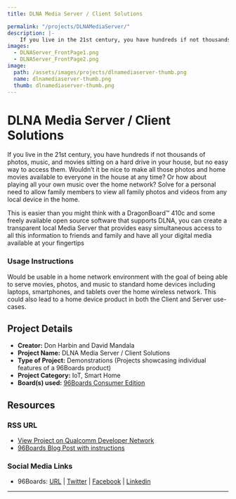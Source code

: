 ```yaml
---
title: DLNA Media Server / Client Solutions

permalink: "/projects/DLNAMediaServer/"
description: |-
    If you live in the 21st century, you have hundreds if not thousands of photos, music, and movies sitting on a hard drive in your house, but no easy way to access them. Wouldn’t it be nice to make all those photos and home movies available to everyone in the house at any time? Or how about playing all your own music over the home network? Solve for a personal need to allow family members to view all family photos and videos from any local device in the home.
images:
  - DLNAServer_FrontPage1.png
  - DLNAServer_FrontPage2.png
image:
  path: /assets/images/projects/dlnamediaserver-thumb.png
  name: dlnamediaserver-thumb.png
  thumb: dlnamediaserver-thumb.png
---
```

# DLNA Media Server / Client Solutions

If you live in the 21st century, you have hundreds if not thousands of photos, music, and movies sitting on a hard drive in your house, but no easy way to access them. Wouldn’t it be nice to make all those photos and home movies available to everyone in the house at any time? Or how about playing all your own music over the home network? Solve for a personal need to allow family members to view all family photos and videos from any local device in the home.

This is easier than you might think with a DragonBoard™ 410c and some freely available open source software that supports DLNA, you can create a transparent local Media Server that provides easy simultaneous access to all this information to friends and family and have all your digital media available at your fingertips

### Usage Instructions

Would be usable in a home network environment with the goal of being able to serve movies, photos, and music to standard home devices including laptops, smartphones, and tablets over the home wireless network.  This could also lead to a home device product in both the Client and Server use-cases.

## Project Details

- **Creator:** Don Harbin and David Mandala
- **Project Name:** DLNA Media Server / Client Solutions
- **Type of Project:** Demonstrations (Projects showcasing individual features of a 96Boards product)
- **Project Category:** IoT, Smart Home
- **Board(s) used:** [96Boards Consumer Edition](/products/ce/)

## Resources

### RSS URL

- [View Project on Qualcomm Developer Network](https://developer.qualcomm.com/project/dlna-media-server-client-solutions)
- [96Boards Blog Post with instructions](/blog/96boards-media-server/)

### Social Media Links

- 96Boards: [URL](/) &#124; [Twitter](https://twitter.com/96boards) &#124; [Facebook](https://www.facebook.com/96Boards) &#124; [Linkedin](https://www.linkedin.com/company/{{site.linkedin_username}}/)


***

